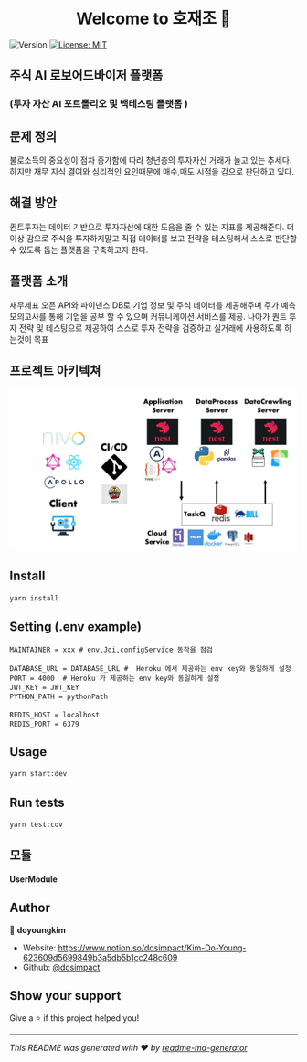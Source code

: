 <h1 align="center">Welcome to 호재조 👋</h1>
<p>
  <img alt="Version" src="https://img.shields.io/badge/version-0.0.1-blue.svg?cacheSeconds=2592000" />
  <a href="#" target="_blank">
    <img alt="License: MIT" src="https://img.shields.io/badge/License-MIT-yellow.svg" />
  </a>
</p>

## 주식 AI 로보어드바이저 플랫폼

### (투자 자산 AI 포트폴리오 및 백테스팅 플랫폼 )

## 문제 정의

불로소득의 중요성이 점차 증가함에 따라 청년층의 투자자산 거래가 늘고 있는 추세다.
하지만 재무 지식 결여와 심리적인 요인때문에 매수,매도 시점을 감으로 판단하고 있다.

## 해결 방안

퀀트투자는 데이터 기반으로 투자자산에 대한 도움을 줄 수 있는 지표를 제공해준다. 더 이상 감으로 주식을 투자하지말고 직접 데이터를 보고 전략을 테스팅해서 스스로 판단할 수 있도록 돕는 플랫폼을 구축하고자 한다.

## 플랫폼 소개

재무제표 오픈 API와 파이낸스 DB로 기업 정보 및 주식 데이터를 제공해주며 주가 예측 모의고사를 통해 기업을 공부 할 수 있으며 커뮤니케이션 서비스를 제공. 나아가 퀀트 투자 전략 및 테스팅으로 제공하여 스스로 투자 전략을 검증하고 실거래에 사용하도록 하는것이 목표

## 프로젝트 아키텍쳐

![arc](./arc.JPG)

## Install

```sh
yarn install
```

## Setting (.env example)

```
MAINTAINER = xxx # env,Joi,configService 동작을 점검

DATABASE_URL = DATABASE_URL #  Heroku 에서 제공하는 env key와 동일하게 설정
PORT = 4000  # Heroku 가 제공하는 env key와 동일하게 설정
JWT_KEY = JWT_KEY
PYTHON_PATH = pythonPath

REDIS_HOST = localhost
REDIS_PORT = 6379
```

## Usage

```sh
yarn start:dev
```

## Run tests

```sh
yarn test:cov
```

## 모듈

#### UserModule

## Author

👤 **doyoungkim**

- Website: https://www.notion.so/dosimpact/Kim-Do-Young-623609d5699849b3a5db5b1cc248c609
- Github: [@dosimpact](https://github.com/dosimpact)

## Show your support

Give a ⭐️ if this project helped you!

---

_This README was generated with ❤️ by [readme-md-generator](https://github.com/kefranabg/readme-md-generator)_
